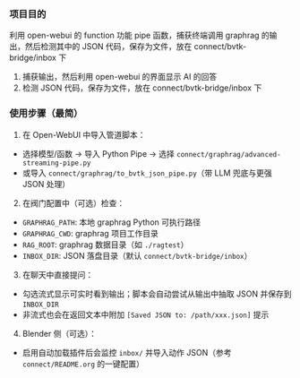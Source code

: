 ### 项目目的

利用 open-webui 的 function 功能 pipe 函数，捕获终端调用 graphrag 的输出，然后检测其中的 JSON 代码，保存为文件，放在 connect/bvtk-bridge/inbox 下

1. 捕获输出，然后利用 open-webui 的界面显示 AI 的回答
2. 检测 JSON 代码，保存为文件，放在 connect/bvtk-bridge/inbox 下

### 使用步骤（最简）

1. 在 Open-WebUI 中导入管道脚本：

- 选择模型/函数 → 导入 Python Pipe → 选择 `connect/graphrag/advanced-streaming-pipe.py`
- 或导入 `connect/graphrag/to_bvtk_json_pipe.py`（带 LLM 兜底与更强 JSON 处理）

2. 在阀门配置中（可选）检查：

- `GRAPHRAG_PATH`: 本地 graphrag Python 可执行路径
- `GRAPHRAG_CWD`: graphrag 项目工作目录
- `RAG_ROOT`: graphrag 数据目录（如 `./ragtest`）
- `INBOX_DIR`: JSON 落盘目录（默认 `connect/bvtk-bridge/inbox`）

3. 在聊天中直接提问：

- 勾选流式显示可实时看到输出；脚本会自动尝试从输出中抽取 JSON 并保存到 `INBOX_DIR`
- 非流式也会在返回文本中附加 `[Saved JSON to: /path/xxx.json]` 提示

4. Blender 侧（可选）：

- 启用自动加载插件后会监控 `inbox/` 并导入动作 JSON（参考 `connect/README.org` 的一键配置）
